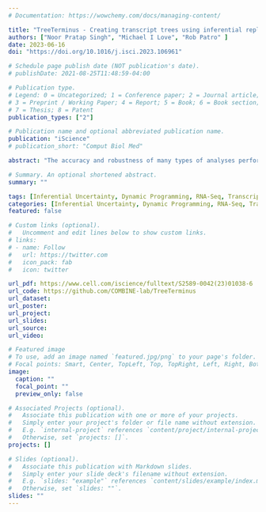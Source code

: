 ```yaml
---
# Documentation: https://wowchemy.com/docs/managing-content/

title: "TreeTerminus - Creating transcript trees using inferential replicate counts"
authors: ["Noor Pratap Singh", "Michael I Love", "Rob Patro" ]
date: 2023-06-16
doi: "https://doi.org/10.1016/j.isci.2023.106961"

# Schedule page publish date (NOT publication's date).
# publishDate: 2021-08-25T11:48:59-04:00

# Publication type.
# Legend: 0 = Uncategorized; 1 = Conference paper; 2 = Journal article;
# 3 = Preprint / Working Paper; 4 = Report; 5 = Book; 6 = Book section;
# 7 = Thesis; 8 = Patent
publication_types: ["2"]

# Publication name and optional abbreviated publication name.
publication: "iScience"
# publication_short: "Comput Biol Med"

abstract: "The accuracy and robustness of many types of analyses performed using RNA-seq data are directly impacted by the quality of the transcript and gene abundance estimates inferred from this data. However, a certain degree of uncertainty is always associated with the transcript abundance estimates. This uncertainty may make many downstream analyses, such as differential testing, difficult for certain transcripts. Conversely, gene-level analysis, though less ambiguous, is often too coarse-grained. To circumvent this problem, methods have proposed grouping transcripts together into distinct inferential units that should be used as a base unit for analysis. However, these methods don9t take downstream analysis into account. We introduce TreeTerminus, a data-driven approach for grouping transcripts into a tree structure where leaves represent individual transcripts and internal nodes represent an aggregation of a transcript set. TreeTerminus constructs trees such that, on average, the inferential uncertainty decreases as we ascend the tree topology. The tree provides the flexibility to analyze data at nodes that are at different levels of resolution in the tree and can be tuned depending on the analysis of interest. To obtain fixed groups for the downstream analysis, we provide a dynamic programming (DP) approach that can be used to find a cut through the tree that optimizes one of several different objectives. We evaluated TreeTerminus on two simulated and two experimental datasets, and observed an improved performance compared to transcripts (leaves) and other methods under several different metrics.."

# Summary. An optional shortened abstract.
summary: ""

tags: [Inferential Uncertainty, Dynamic Programming, RNA-Seq, Transcript-tree.]
categories: [Inferential Uncertainty, Dynamic Programming, RNA-Seq, Transcript-tree.]
featured: false

# Custom links (optional).
#   Uncomment and edit lines below to show custom links.
# links:
# - name: Follow
#   url: https://twitter.com
#   icon_pack: fab
#   icon: twitter

url_pdf: https://www.cell.com/iscience/fulltext/S2589-0042(23)01038-6
url_code: https://github.com/COMBINE-lab/TreeTerminus
url_dataset:
url_poster:
url_project:
url_slides:
url_source:
url_video:

# Featured image
# To use, add an image named `featured.jpg/png` to your page's folder. 
# Focal points: Smart, Center, TopLeft, Top, TopRight, Left, Right, BottomLeft, Bottom, BottomRight.
image:
  caption: ""
  focal_point: ""
  preview_only: false

# Associated Projects (optional).
#   Associate this publication with one or more of your projects.
#   Simply enter your project's folder or file name without extension.
#   E.g. `internal-project` references `content/project/internal-project/index.md`.
#   Otherwise, set `projects: []`.
projects: []

# Slides (optional).
#   Associate this publication with Markdown slides.
#   Simply enter your slide deck's filename without extension.
#   E.g. `slides: "example"` references `content/slides/example/index.md`.
#   Otherwise, set `slides: ""`.
slides: ""
---
```

